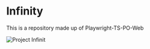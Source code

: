 # Infinity
This is a repository made up of  Playwright-TS-PO-Web

![Project Infinit](https://github.com/thiagotobiasturk/Infinity/assets/149462281/c855b8f9-00d5-4652-83ff-2cf1fb17e5ed)
